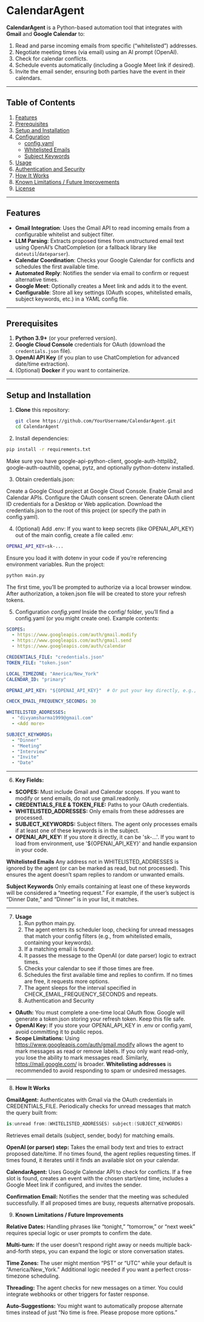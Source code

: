 # CalendarAgent

**CalendarAgent** is a Python-based automation tool that integrates with **Gmail** and **Google Calendar** to:
1. Read and parse incoming emails from specific (“whitelisted”) addresses.
2. Negotiate meeting times (via email) using an AI prompt (OpenAI).
3. Check for calendar conflicts.
4. Schedule events automatically (including a Google Meet link if desired).
5. Invite the email sender, ensuring both parties have the event in their calendars.

---

## Table of Contents
1. [Features](#features)
2. [Prerequisites](#prerequisites)
3. [Setup and Installation](#setup-and-installation)
4. [Configuration](#configuration)
   - [config.yaml](#configyaml)
   - [Whitelisted Emails](#whitelisted-emails)
   - [Subject Keywords](#subject-keywords)
5. [Usage](#usage)
6. [Authentication and Security](#authentication-and-security)
7. [How It Works](#how-it-works)
8. [Known Limitations / Future Improvements](#known-limitations--future-improvements)
9. [License](#license)

---

## Features
- **Gmail Integration**: Uses the Gmail API to read incoming emails from a configurable whitelist and subject filter.  
- **LLM Parsing**: Extracts proposed times from unstructured email text using OpenAI’s ChatCompletion (or a fallback library like `dateutil`/`dateparser`).  
- **Calendar Coordination**: Checks your Google Calendar for conflicts and schedules the first available time.  
- **Automated Reply**: Notifies the sender via email to confirm or request alternative times.  
- **Google Meet**: Optionally creates a Meet link and adds it to the event.  
- **Configurable**: Store all key settings (OAuth scopes, whitelisted emails, subject keywords, etc.) in a YAML config file.

---

## Prerequisites
1. **Python 3.9+** (or your preferred version).  
2. **Google Cloud Console** credentials for OAuth (download the `credentials.json` file).  
3. **OpenAI API Key** (if you plan to use ChatCompletion for advanced date/time extraction).  
4. (Optional) **Docker** if you want to containerize.

---

## Setup and Installation

1. **Clone** this repository:
   ```bash
   git clone https://github.com/YourUsername/CalendarAgent.git
   cd CalendarAgent

2. Install dependencies:
```bash
pip install -r requirements.txt
```

Make sure you have google-api-python-client, google-auth-httplib2, google-auth-oauthlib, openai, pytz, and optionally python-dotenv installed.

3. Obtain credentials.json:

Create a Google Cloud project at Google Cloud Console.
Enable Gmail and Calendar APIs.
Configure the OAuth consent screen.
Generate OAuth client ID credentials for a Desktop or Web application.
Download the credentials.json to the root of this project (or specify the path in config.yaml).

4. (Optional) Add .env:
If you want to keep secrets (like OPENAI_API_KEY) out of the main config, create a file called .env:
```bash
OPENAI_API_KEY=sk-...
```
Ensure you load it with dotenv in your code if you’re referencing environment variables.
Run the project:

```bash
python main.py
```
The first time, you’ll be prompted to authorize via a local browser window. After authorization, a token.json file will be created to store your refresh tokens.

5. Configuration
*config.yaml*
Inside the config/ folder, you’ll find a config.yaml (or you might create one). Example contents:

```yaml
SCOPES:
  - https://www.googleapis.com/auth/gmail.modify
  - https://www.googleapis.com/auth/gmail.send
  - https://www.googleapis.com/auth/calendar

CREDENTIALS_FILE: "credentials.json"
TOKEN_FILE: "token.json"

LOCAL_TIMEZONE: "America/New_York"
CALENDAR_ID: "primary"

OPENAI_API_KEY: "${OPENAI_API_KEY}"  # Or put your key directly, e.g., 'sk-123abc...'

CHECK_EMAIL_FREQUENCY_SECONDS: 30

WHITELISTED_ADDRESSES:
  - "divyamsharma1999@gmail.com"
  - <Add more>

SUBJECT_KEYWORDS:
  - "Dinner"
  - "Meeting"
  - "Interview"
  - "Invite"
  - "Date"
```
---

6. **Key Fields:**

- **SCOPES:** Must include Gmail and Calendar scopes. If you want to modify or send emails, do not use gmail.readonly.
- **CREDENTIALS_FILE & TOKEN_FILE:** Paths to your OAuth credentials.
- **WHITELISTED_ADDRESSES:** Only emails from these addresses are processed.
- **SUBJECT_KEYWORDS:** Subject filters. The agent only processes emails if at least one of these keywords is in the subject.
- **OPENAI_API_KEY:** If you store it directly, it can be 'sk-...'. If you want to load from environment, use '${OPENAI_API_KEY}' and handle expansion in your code.

**Whitelisted Emails**
Any address not in WHITELISTED_ADDRESSES is ignored by the agent (or can be marked as read, but not processed). This ensures the agent doesn’t spam replies to random or unwanted emails.


**Subject Keywords**
Only emails containing at least one of these keywords will be considered a “meeting request.” For example, if the user’s subject is “Dinner Date,” and “Dinner” is in your list, it matches.

---

7. **Usage**
   1. Run python main.py.
   2. The agent enters its scheduler loop, checking for unread messages that match your config filters (e.g., from whitelisted emails, containing your keywords).
   3. If a matching email is found:
   4. It passes the message to the OpenAI (or date parser) logic to extract times.
   5. Checks your calendar to see if those times are free.
   6. Schedules the first available time and replies to confirm. If no times are free, it requests more options.
   7. The agent sleeps for the interval specified in CHECK_EMAIL_FREQUENCY_SECONDS and repeats.
   8. Authentication and Security
- **OAuth:** You must complete a one-time local OAuth flow. Google will generate a token.json storing your refresh token. Keep this file safe.
- **OpenAI Key:** If you store your OPENAI_API_KEY in .env or config.yaml, avoid committing it to public repos.
- **Scope Limitations:** Using https://www.googleapis.com/auth/gmail.modify allows the agent to mark messages as read or remove labels. If you only want read-only, you lose the ability to mark messages read. Similarly, https://mail.google.com/ is broader.
**Whitelisting addresses** is recommended to avoid responding to spam or undesired messages.
---

8. **How It Works**
   
**GmailAgent:**
Authenticates with Gmail via the OAuth credentials in CREDENTIALS_FILE.
Periodically checks for unread messages that match the query built from:
```csharp
is:unread from:(WHITELISTED_ADDRESSES) subject:(SUBJECT_KEYWORDS)
```

Retrieves email details (subject, sender, body) for matching emails.

   **OpenAI (or parser) step:**
   Takes the email body text and tries to extract proposed date/time.
   If no times found, the agent replies requesting times.
   If times found, it iterates until it finds an available slot on your calendar.

   **CalendarAgent:**
   Uses Google Calendar API to check for conflicts.
   If a free slot is found, creates an event with the chosen start/end time, includes a Google Meet link if configured, and invites the sender.
   
   **Confirmation Email:**
   Notifies the sender that the meeting was scheduled successfully.
   If all proposed times are busy, requests alternative proposals.

9. **Known Limitations / Future Improvements**
    
**Relative Dates:** Handling phrases like “tonight,” “tomorrow,” or “next week” requires special logic or user prompts to confirm the date.

**Multi-turn:** If the user doesn’t respond right away or needs multiple back-and-forth steps, you can expand the logic or store conversation states.

**Time Zones:** The user might mention “PST” or “UTC” while your default is “America/New_York.” Additional logic needed if you want a perfect cross-timezone scheduling.

**Threading:** The agent checks for new messages on a timer. You could integrate webhooks or other triggers for faster response.

**Auto-Suggestions:** You might want to automatically propose alternate times instead of just “No time is free. Please propose more options.”
